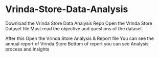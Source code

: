 # Vrinda-Store-Data-Analysis
Download the Vrinda Store Data Analysis Repo
Open the Vrinda Store Dataset file
Must read the objective and questions of the dataset

After this Open the Vrinda Store Analysis & Report file
You can see the annual report of Vrinda Store
Bottom of report you can see Analysis process and Insights

